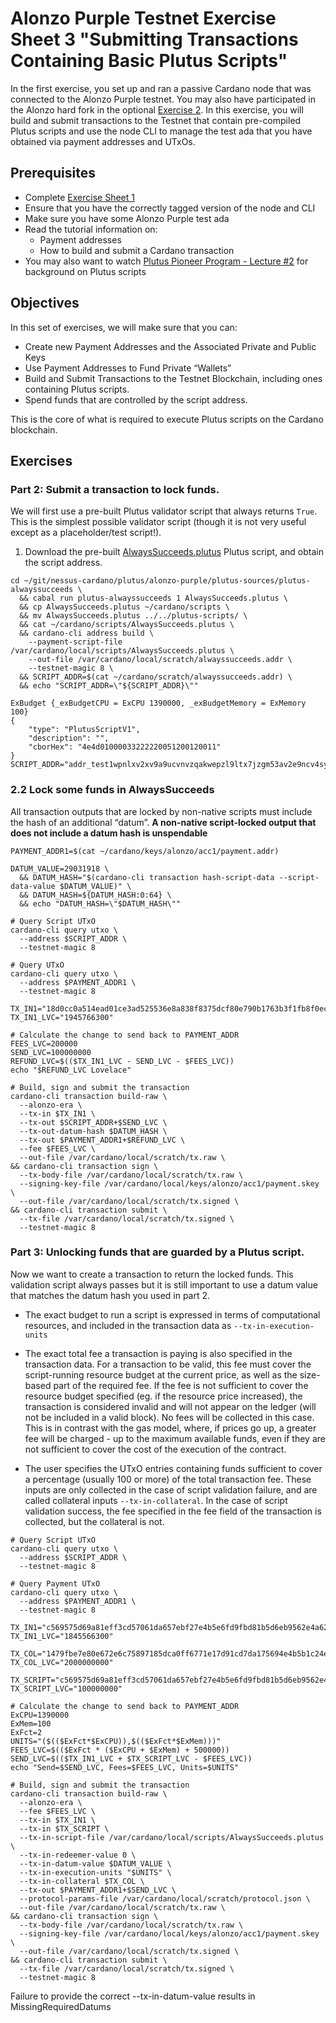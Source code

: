 # Alonzo Purple Testnet Exercise Sheet 3 "Submitting Transactions Containing Basic Plutus Scripts"

In the first exercise, you set up and ran a passive Cardano node that was connected to the Alonzo Purple testnet.  You may also have participated in the Alonzo hard fork in the optional [Exercise 2](2_Alonzo-purple-exercise-2.md).  In this exercise, you will build and submit transactions to the Testnet that contain pre-compiled Plutus scripts and use the node CLI to manage the test ada that you have obtained via payment addresses and UTxOs.

## Prerequisites

- Complete [Exercise Sheet 1](1_Alonzo-purple-exercise-1.md)
- Ensure that you have the correctly tagged version of the node and CLI
- Make sure you have some Alonzo Purple test ada
- Read the tutorial information on:
	- Payment addresses
	- How to build and submit a Cardano transaction
- You may also want to watch [Plutus Pioneer Program - Lecture #2](https://youtu.be/E5KRk5y9KjQ) for background on Plutus scripts

## Objectives

In this set of exercises, we will make sure that you can:

- Create new Payment Addresses and the Associated Private and Public Keys
- Use Payment Addresses to Fund Private “Wallets”
- Build and Submit Transactions to the Testnet Blockchain, including ones containing Plutus scripts.
- Spend funds that are controlled by the script address.

This is the core of what is required to execute Plutus scripts on the Cardano blockchain.

## Exercises

### Part 2:  Submit a transaction to lock funds.

We will first use a pre-built Plutus validator script that always returns `True`. This is the simplest possible validator script (though it is not very useful except as a placeholder/test script!).

1. Download the pre-built [AlwaysSucceeds.plutus](/resources/plutus-scripts/AlwaysSucceeds.plutus) Plutus script, and obtain the script address.

```
cd ~/git/nessus-cardano/plutus/alonzo-purple/plutus-sources/plutus-alwayssucceeds \
  && cabal run plutus-alwayssucceeds 1 AlwaysSucceeds.plutus \
  && cp AlwaysSucceeds.plutus ~/cardano/scripts \
  && mv AlwaysSucceeds.plutus ../../plutus-scripts/ \
  && cat ~/cardano/scripts/AlwaysSucceeds.plutus \
  && cardano-cli address build \
    --payment-script-file /var/cardano/local/scripts/AlwaysSucceeds.plutus \
    --out-file /var/cardano/local/scratch/alwayssucceeds.addr \
    --testnet-magic 8 \
  && SCRIPT_ADDR=$(cat ~/cardano/scratch/alwayssucceeds.addr) \
  && echo "SCRIPT_ADDR=\"${SCRIPT_ADDR}\""

ExBudget {_exBudgetCPU = ExCPU 1390000, _exBudgetMemory = ExMemory 100}
{
    "type": "PlutusScriptV1",
    "description": "",
    "cborHex": "4e4d01000033222220051200120011"
}
SCRIPT_ADDR="addr_test1wpnlxv2xv9a9ucvnvzqakwepzl9ltx7jzgm53av2e9ncv4sysemm8"
```

### 2.2 Lock some funds in AlwaysSucceeds

All transaction outputs that are locked by non-native scripts must include
the hash of an additional “datum”. **A non-native script-locked output that does not include a datum hash is unspendable**

```
PAYMENT_ADDR1=$(cat ~/cardano/keys/alonzo/acc1/payment.addr)

DATUM_VALUE=29031918 \
  && DATUM_HASH="$(cardano-cli transaction hash-script-data --script-data-value $DATUM_VALUE)" \
  && DATUM_HASH=${DATUM_HASH:0:64} \
  && echo "DATUM_HASH=\"$DATUM_HASH\""

# Query Script UTxO
cardano-cli query utxo \
  --address $SCRIPT_ADDR \
  --testnet-magic 8

# Query UTxO
cardano-cli query utxo \
  --address $PAYMENT_ADDR1 \
  --testnet-magic 8

TX_IN1="18d0cc0a514ead01ce3ad525536e8a838f8375dcf80e790b1763b3f1fb8f0ec1#0"
TX_IN1_LVC="1945766300"

# Calculate the change to send back to PAYMENT_ADDR
FEES_LVC=200000
SEND_LVC=100000000
REFUND_LVC=$(($TX_IN1_LVC - SEND_LVC - $FEES_LVC))
echo "$REFUND_LVC Lovelace"

# Build, sign and submit the transaction
cardano-cli transaction build-raw \
  --alonzo-era \
  --tx-in $TX_IN1 \
  --tx-out $SCRIPT_ADDR+$SEND_LVC \
  --tx-out-datum-hash $DATUM_HASH \
  --tx-out $PAYMENT_ADDR1+$REFUND_LVC \
  --fee $FEES_LVC \
  --out-file /var/cardano/local/scratch/tx.raw \
&& cardano-cli transaction sign \
  --tx-body-file /var/cardano/local/scratch/tx.raw \
  --signing-key-file /var/cardano/local/keys/alonzo/acc1/payment.skey \
  --out-file /var/cardano/local/scratch/tx.signed \
&& cardano-cli transaction submit \
  --tx-file /var/cardano/local/scratch/tx.signed \
  --testnet-magic 8
```

### Part 3:  Unlocking funds that are guarded by a Plutus script.

Now we want to create a transaction to return the locked funds. This validation script always passes but it is still important to use a datum value that matches the datum hash you used in part 2.

* The exact budget to run a script is expressed in terms of computational resources, and
included in the transaction data as `--tx-in-execution-units`

* The exact total fee a transaction is paying is also specified in the transaction data. For a transaction to be valid, this fee must cover the script-running resource budget at the current price, as well as the size-based part of the required fee. If the fee is not sufficient to
cover the resource budget specified (eg. if the resource price increased), the transaction is considered invalid and will not appear on the ledger (will not be included in a valid block). No fees will be collected in this case. This is in contrast with the gas model, where, if prices go
up, a greater fee will be charged - up to the maximum available funds, even if they are not sufficient to cover the cost of the execution of the contract.

* The user specifies the UTxO entries containing funds sufficient to cover a percentage (usually 100 or more) of the total transaction fee. These inputs are only collected in the case of script validation failure, and are called collateral inputs `--tx-in-collateral`. In the case of script validation success, the fee specified in the fee field of the transaction is collected, but the collateral is not.

```
# Query Script UTxO
cardano-cli query utxo \
  --address $SCRIPT_ADDR \
  --testnet-magic 8

# Query Payment UTxO
cardano-cli query utxo \
  --address $PAYMENT_ADDR1 \
  --testnet-magic 8

TX_IN1="c569575d69a81eff3cd57061da657ebf27e4b5e6fd9fbd81b5d6eb9562e4a620#1"
TX_IN1_LVC="1845566300"

TX_COL="1479fbe7e80e672e6c75897185dca0ff6771e17d91cd7da175694e4b5b1c24e0#3"
TX_COL_LVC="2000000000"

TX_SCRIPT="c569575d69a81eff3cd57061da657ebf27e4b5e6fd9fbd81b5d6eb9562e4a620#0"
TX_SCRIPT_LVC="100000000"

# Calculate the change to send back to PAYMENT_ADDR
ExCPU=1390000
ExMem=100
ExFct=2
UNITS="($(($ExFct*$ExCPU)),$(($ExFct*$ExMem)))"
FEES_LVC=$(($ExFct * ($ExCPU + $ExMem) + 500000))
SEND_LVC=$(($TX_IN1_LVC + $TX_SCRIPT_LVC - $FEES_LVC))
echo "Send=$SEND_LVC, Fees=$FEES_LVC, Units=$UNITS"

# Build, sign and submit the transaction
cardano-cli transaction build-raw \
  --alonzo-era \
  --fee $FEES_LVC \
  --tx-in $TX_IN1 \
  --tx-in $TX_SCRIPT \
  --tx-in-script-file /var/cardano/local/scripts/AlwaysSucceeds.plutus \
  --tx-in-redeemer-value 0 \
  --tx-in-datum-value $DATUM_VALUE \
  --tx-in-execution-units "$UNITS" \
  --tx-in-collateral $TX_COL \
  --tx-out $PAYMENT_ADDR1+$SEND_LVC \
  --protocol-params-file /var/cardano/local/scratch/protocol.json \
  --out-file /var/cardano/local/scratch/tx.raw \
&& cardano-cli transaction sign \
  --tx-body-file /var/cardano/local/scratch/tx.raw \
  --signing-key-file /var/cardano/local/keys/alonzo/acc1/payment.skey \
  --out-file /var/cardano/local/scratch/tx.signed \
&& cardano-cli transaction submit \
  --tx-file /var/cardano/local/scratch/tx.signed \
  --testnet-magic 8
```

Failure to provide the correct --tx-in-datum-value results in MissingRequiredDatums
